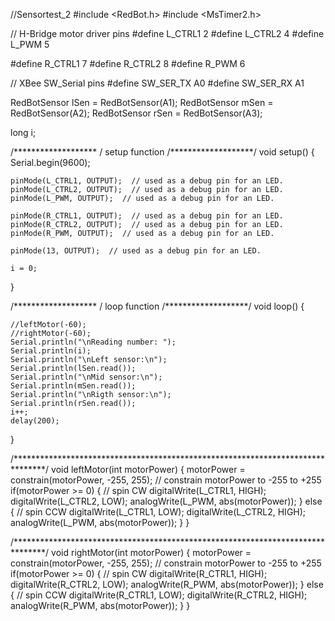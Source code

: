 //Sensortest_2
#include <RedBot.h>
#include <MsTimer2.h>

// H-Bridge motor driver pins
#define    L_CTRL1   2
#define    L_CTRL2   4
#define    L_PWM     5

#define    R_CTRL1   7
#define    R_CTRL2   8
#define    R_PWM     6

// XBee SW_Serial pins
#define    SW_SER_TX A0
#define    SW_SER_RX A1

RedBotSensor lSen = RedBotSensor(A1);
RedBotSensor mSen = RedBotSensor(A2);
RedBotSensor rSen = RedBotSensor(A3);

long i;

/*******************
/ setup function
/*******************/
void setup()
{
    Serial.begin(9600);

    pinMode(L_CTRL1, OUTPUT);  // used as a debug pin for an LED.
    pinMode(L_CTRL2, OUTPUT);  // used as a debug pin for an LED.
    pinMode(L_PWM, OUTPUT);  // used as a debug pin for an LED.

    pinMode(R_CTRL1, OUTPUT);  // used as a debug pin for an LED.
    pinMode(R_CTRL2, OUTPUT);  // used as a debug pin for an LED.
    pinMode(R_PWM, OUTPUT);  // used as a debug pin for an LED.

    pinMode(13, OUTPUT);  // used as a debug pin for an LED.
    
    i = 0;
}

/*******************
/ loop function
/*******************/
void loop()
{
    
    //leftMotor(-60);
    //rightMotor(-60);
    Serial.println("\nReading number: ");
    Serial.println(i);
    Serial.println("\nLeft sensor:\n");
    Serial.println(lSen.read());
    Serial.println("\nMid sensor:\n");
    Serial.println(mSen.read());
    Serial.println("\nRigth sensor:\n");
    Serial.println(rSen.read());
    i++;
    delay(200);
    
}

/*******************************************************************************/
void leftMotor(int motorPower)
{
    motorPower = constrain(motorPower, -255, 255);   // constrain motorPower to -255 to +255
    if(motorPower >= 0)
    {
        // spin CW
        digitalWrite(L_CTRL1, HIGH);
        digitalWrite(L_CTRL2, LOW);
        analogWrite(L_PWM, abs(motorPower));
    }
    else
    {
        // spin CCW
        digitalWrite(L_CTRL1, LOW);
        digitalWrite(L_CTRL2, HIGH);
        analogWrite(L_PWM, abs(motorPower));
    }
}

/*******************************************************************************/
void rightMotor(int motorPower)
{
    motorPower = constrain(motorPower, -255, 255);   // constrain motorPower to -255 to +255
    if(motorPower >= 0)
    {
        // spin CW
        digitalWrite(R_CTRL1, HIGH);
        digitalWrite(R_CTRL2, LOW);
        analogWrite(R_PWM, abs(motorPower));
    }
    else
    {
        // spin CCW
        digitalWrite(R_CTRL1, LOW);
        digitalWrite(R_CTRL2, HIGH);
        analogWrite(R_PWM, abs(motorPower));
    }
}

